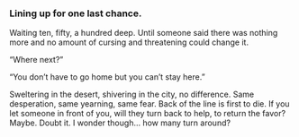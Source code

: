 ### Lining up for one last chance.

Waiting ten, fifty, a hundred deep. Until someone said there was nothing more and no amount of cursing and threatening could change it.

“Where next?”

“You don’t have to go home but you can’t stay here.”

Sweltering in the desert, shivering in the city, no difference. Same desperation, same yearning, same fear.  Back of the line is first to die. If you let someone in front of you, will they turn back to help, to return the favor? Maybe. Doubt it. I wonder though... how many turn around?